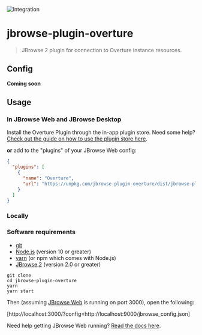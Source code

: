 ![Integration](git@github.com:carolinebridge-oicr/jbrowse-plugin-overture/workflows/Integration/badge.svg?branch=main)

# jbrowse-plugin-overture

> JBrowse 2 plugin for connection to Overture instance resources.

## Config

**Coming soon**

## Usage

### In JBrowse Web and JBrowse Desktop

Install the Overture Plugin through the in-app plugin store. Need some help? [Check out the guide on how to use the plugin store here](https://jbrowse.org/jb2/docs/user_guides/plugin_store/).

**or** add to the "plugins" of your JBrowse Web config:

```json
{
  "plugins": [
    {
      "name": "Overture",
      "url": "https://unpkg.com/jbrowse-plugin-overture/dist/jbrowse-plugin-overture.umd.production.min.js"
    }
  ]
}
```

### Locally

### Software requirements

- [git](https://git-scm.com/downloads)
- [Node.js](https://nodejs.org/en/download/) (version 10 or greater)
- [yarn](https://yarnpkg.com/en/docs/install) (or npm which comes with Node.js)
- [JBrowse 2](https://github.com/gmod/jbrowse-components) (version 2.0 or greater)

```
git clone
cd jbrowse-plugin-overture
yarn
yarn start
```

Then (assuming [JBrowse Web](https://github.com/GMOD/jbrowse-components/tree/main/products/jbrowse-web) is running on port 3000), open the following:

[http://localhost:3000/?config=http://localhost:9000/jbrowse_config.json]

Need help getting JBrowse Web running? [Read the docs here](https://jbrowse.org/jb2/docs/quickstart_web/).
